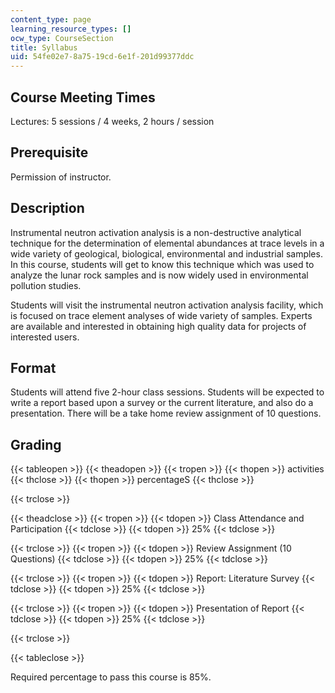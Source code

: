 ```yaml
---
content_type: page
learning_resource_types: []
ocw_type: CourseSection
title: Syllabus
uid: 54fe02e7-8a75-19cd-6e1f-201d99377ddc
---
```


Course Meeting Times
--------------------

Lectures: 5 sessions / 4 weeks, 2 hours / session

Prerequisite
------------

Permission of instructor.

Description
-----------

Instrumental neutron activation analysis is a non-destructive analytical technique for the determination of elemental abundances at trace levels in a wide variety of geological, biological, environmental and industrial samples. In this course, students will get to know this technique which was used to analyze the lunar rock samples and is now widely used in environmental pollution studies.

Students will visit the instrumental neutron activation analysis facility, which is focused on trace element analyses of wide variety of samples. Experts are available and interested in obtaining high quality data for projects of interested users.

Format
------

Students will attend five 2-hour class sessions. Students will be expected to write a report based upon a survey or the current literature, and also do a presentation. There will be a take home review assignment of 10 questions.

Grading
-------

{{< tableopen >}}
{{< theadopen >}}
{{< tropen >}}
{{< thopen >}}
activities
{{< thclose >}}
{{< thopen >}}
percentageS
{{< thclose >}}

{{< trclose >}}

{{< theadclose >}}
{{< tropen >}}
{{< tdopen >}}
Class Attendance and Participation
{{< tdclose >}}
{{< tdopen >}}
25%
{{< tdclose >}}

{{< trclose >}}
{{< tropen >}}
{{< tdopen >}}
Review Assignment (10 Questions)
{{< tdclose >}}
{{< tdopen >}}
25%
{{< tdclose >}}

{{< trclose >}}
{{< tropen >}}
{{< tdopen >}}
Report: Literature Survey
{{< tdclose >}}
{{< tdopen >}}
25%
{{< tdclose >}}

{{< trclose >}}
{{< tropen >}}
{{< tdopen >}}
Presentation of Report
{{< tdclose >}}
{{< tdopen >}}
25%
{{< tdclose >}}

{{< trclose >}}

{{< tableclose >}}

Required percentage to pass this course is 85%.